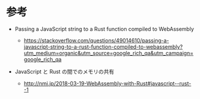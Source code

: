 # 参考
- Passing a JavaScript string to a Rust function compiled to WebAssembly

	- https://stackoverflow.com/questions/49014610/passing-a-javascript-string-to-a-rust-function-compiled-to-webassembly?utm_medium=organic&utm_source=google_rich_qa&utm_campaign=google_rich_qa

- JavaScript と Rust の間でのメモリの共有
	- http://nmi.jp/2018-03-19-WebAssembly-with-Rust#javascript--rust--1
